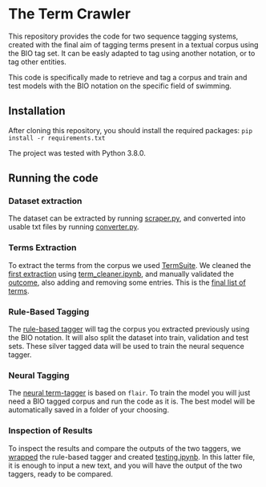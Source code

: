 # The Term Crawler
This repository provides the code for two sequence tagging systems, created with the final aim of tagging terms present in a textual corpus using the BIO tag set. It can be easly adapted to tag using another notation, or to tag other entities.

This code is specifically made to retrieve and tag a corpus and train and test models with the BIO notation on the specific field of swimming.

## Installation
After cloning this repository, you should install the required packages: 
`pip install -r requirements.txt`

The project was tested with Python 3.8.0.

## Running the code

### Dataset extraction
The dataset can be extracted by running [scraper.py](https://github.com/Dodo-s95/the-term-crawler/blob/main/scr/scraper.py), and converted into usable txt files by running [converter.py](https://github.com/Dodo-s95/the-term-crawler/blob/main/scr/converter.py).

### Terms Extraction
To extract the terms from the corpus we used [TermSuite](http://termsuite.github.io/). We cleaned the [first extraction](https://github.com/Dodo-s95/the-term-crawler/blob/main/extractions/swimming-terms_spec_top3k.tsv) using [term_cleaner.ipynb](https://github.com/Dodo-s95/the-term-crawler/blob/main/scr/term_cleaner.ipynb), and manually validated the [outcome](https://github.com/Dodo-s95/the-term-crawler/blob/main/extractions/clean_extraction.csv), also adding and removing some entries. This is the [final list of terms](https://github.com/Dodo-s95/the-term-crawler/blob/main/extractions/swimming-terms_FINAL.tsv).

### Rule-Based Tagging
The [rule-based tagger](https://github.com/Dodo-s95/the-term-crawler/blob/main/scr/rule_based_tagger.ipynb) will tag the corpus you extracted previously using the BIO notation. It will also split the dataset into train, validation and test sets. These silver tagged data will be used to train the neural sequence tagger.

### Neural Tagging
The [neural term-tagger](https://github.com/Dodo-s95/the-term-crawler/blob/main/scr/sequence-tagger.ipynb) is based on `flair`. To train the model you will just need a BIO tagged corpus and run the code as it is. The best model will be automatically saved in a folder of your choosing.

### Inspection of Results
To inspect the results and compare the outputs of the two taggers, we [wrapped](https://github.com/Dodo-s95/the-term-crawler/blob/main/scr/rule_based_wrapper.py) the rule-based tagger and created [testing.ipynb](https://github.com/Dodo-s95/the-term-crawler/blob/main/scr/testing.ipynb). In this latter file, it is enough to input a new text, and you will have the output of the two taggers, ready to be compared.
